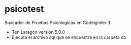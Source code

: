 # psicotest
Buscador de Pruebas Psicologicas en Codeigniter 3
- Ten Laragon versión 5.0.0
- Ejecuta el archivo sql que se encuentra en la carpeta db
